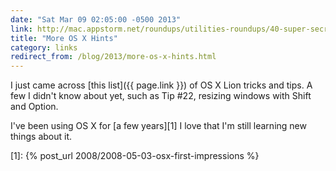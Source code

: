 ```yaml
---
date: "Sat Mar 09 02:05:00 -0500 2013"
link: http://mac.appstorm.net/roundups/utilities-roundups/40-super-secret-os-x-lion-features-and-shortcuts/
title: "More OS X Hints"
category: links
redirect_from: /blog/2013/more-os-x-hints.html
---
```


I just came across [this list]({{ page.link }}) of OS X Lion tricks and tips.
A few I didn't know about yet, such as Tip #22, resizing windows with Shift
and Option.

I've been using OS X for [a few years][1] I love that I'm still learning new
things about it.

[1]: {% post_url 2008/2008-05-03-osx-first-impressions %}

